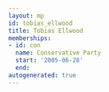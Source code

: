 ```yaml
---
layout: mp
id: tobias_ellwood
title: Tobias Ellwood
memberships:
- id: con
  name: Conservative Party
  start: '2005-06-28'
  end: 
autogenerated: true
---
```

